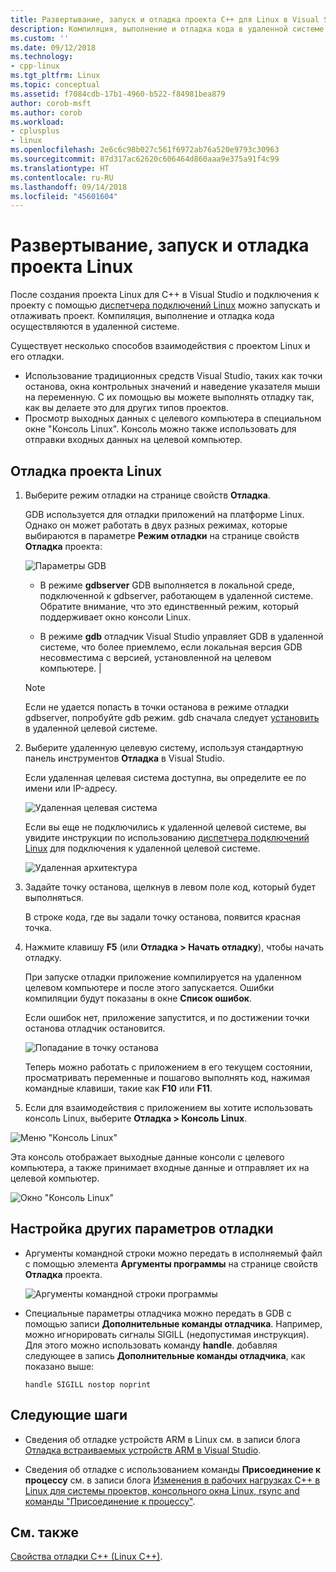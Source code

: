 ```yaml
---
title: Развертывание, запуск и отладка проекта C++ для Linux в Visual Studio | Документация Майкрософт
description: Компиляция, выполнение и отладка кода в удаленной системе в проекте C++ для Linux в Visual Studio.
ms.custom: ''
ms.date: 09/12/2018
ms.technology:
- cpp-linux
ms.tgt_pltfrm: Linux
ms.topic: conceptual
ms.assetid: f7084cdb-17b1-4960-b522-f84981bea879
author: corob-msft
ms.author: corob
ms.workload:
- cplusplus
- linux
ms.openlocfilehash: 2e6c6c98b027c561f6972ab76a520e9793c30963
ms.sourcegitcommit: 87d317ac62620c606464d860aaa9e375a91f4c99
ms.translationtype: HT
ms.contentlocale: ru-RU
ms.lasthandoff: 09/14/2018
ms.locfileid: "45601604"
---
```

# <a name="deploy-run-and-debug-your-linux-project"></a>Развертывание, запуск и отладка проекта Linux

После создания проекта Linux для C++ в Visual Studio и подключения к проекту с помощью [диспетчера подключений Linux](../linux/connect-to-your-remote-linux-computer.md) можно запускать и отлаживать проект. Компиляция, выполнение и отладка кода осуществляются в удаленной системе.

Существует несколько способов взаимодействия с проектом Linux и его отладки.

* Использование традиционных средств Visual Studio, таких как точки останова, окна контрольных значений и наведение указателя мыши на переменную. С их помощью вы можете выполнять отладку так, как вы делаете это для других типов проектов.
* Просмотр выходных данных с целевого компьютера в специальном окне "Консоль Linux". Консоль можно также использовать для отправки входных данных на целевой компьютер.

## <a name="debug-your-linux-project"></a>Отладка проекта Linux

1. Выберите режим отладки на странице свойств **Отладка**.

    GDB используется для отладки приложений на платформе Linux.  Однако он может работать в двух разных режимах, которые выбираются в параметре **Режим отладки** на странице свойств **Отладка** проекта:

    ![Параметры GDB](media/settings_debugger.png)

    - В режиме **gdbserver** GDB выполняется в локальной среде, подключенной к gdbserver, работающем в удаленной системе.  Обратите внимание, что это единственный режим, который поддерживает окно консоли Linux.

    - В режиме **gdb** отладчик Visual Studio управляет GDB в удаленной системе, что более приемлемо, если локальная версия GDB несовместима с версией, установленной на целевом компьютере. |

    > [!NOTE] 
    > Если не удается попасть в точки останова в режиме отладки gdbserver, попробуйте gdb режим. gdb сначала следует [установить](../linux/download-install-and-setup-the-linux-development-workload.md) в удаленной целевой системе.

2. Выберите удаленную целевую систему, используя стандартную панель инструментов **Отладка** в Visual Studio.

    Если удаленная целевая система доступна, вы определите ее по имени или IP-адресу.

    ![Удаленная целевая система](media/remote_target.png)

    Если вы еще не подключились к удаленной целевой системе, вы увидите инструкции по использованию [диспетчера подключений Linux](../linux/connect-to-your-remote-linux-computer.md) для подключения к удаленной целевой системе.

    ![Удаленная архитектура](media/architecture.png)

3. Задайте точку останова, щелкнув в левом поле код, который будет выполняться.

    В строке кода, где вы задали точку останова, появится красная точка.

4. Нажмите клавишу **F5** (или **Отладка > Начать отладку**), чтобы начать отладку.

    При запуске отладки приложение компилируется на удаленном целевом компьютере и после этого запускается. Ошибки компиляции будут показаны в окне **Список ошибок**.

    Если ошибок нет, приложение запустится, и по достижении точки останова отладчик остановится.

    ![Попадание в точку останова](media/hit_breakpoint.png)  

    Теперь можно работать с приложением в его текущем состоянии, просматривать переменные и пошагово выполнять код, нажимая командные клавиши, такие как **F10** или **F11**.

4. Если для взаимодействия с приложением вы хотите использовать консоль Linux, выберите **Отладка > Консоль Linux**.

  ![Меню "Консоль Linux"](media/consolemenu.png)

  Эта консоль отображает выходные данные консоли с целевого компьютера, а также принимает входные данные и отправляет их на целевой компьютер.

  ![Окно "Консоль Linux"](media/consolewindow.png)

## <a name="configure-other-debugging-options"></a>Настройка других параметров отладки

* Аргументы командной строки можно передать в исполняемый файл с помощью элемента **Аргументы программы** на странице свойств **Отладка** проекта.
  
  ![Аргументы командной строки программы](media/settings_programarguments.png)

* Специальные параметры отладчика можно передать в GDB с помощью записи **Дополнительные команды отладчика**.  Например, можно игнорировать сигналы SIGILL (недопустимая инструкция).  Для этого можно использовать команду **handle**.  добавляя следующее в запись **Дополнительные команды отладчика**, как показано выше:

  ```handle SIGILL nostop noprint```

## <a name="next-steps"></a>Следующие шаги

* Сведения об отладке устройств ARM в Linux см. в записи блога [Отладка встраиваемых устройств ARM в Visual Studio](https://blogs.msdn.microsoft.com/vcblog/2018/01/10/debugging-an-embedded-arm-device-in-visual-studio/).

* Сведения об отладке с использованием команды **Присоединение к процессу** см. в записи блога [Изменения в рабочих нагрузках C++ в Linux для системы проектов, консольного окна Linux, rsync and команды "Присоединение к процессу"](https://blogs.msdn.microsoft.com/vcblog/2018/03/13/linux-c-workload-improvements-to-the-project-system-linux-console-window-rsync-and-attach-to-process/).

## <a name="see-also"></a>См. также
[Свойства отладки C++ (Linux C++)](../linux/prop-pages/debugging-linux.md).
